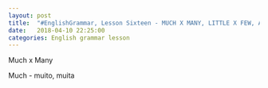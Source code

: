 ```yaml
---
layout: post
title:  "#EnglishGrammar, Lesson Sixteen - MUCH X MANY, LITTLE X FEW, A LOT OF, LOTS OF"
date:   2018-04-10 22:25:00
categories: English grammar lesson
---
```


Much x Many

Much - muito, muita